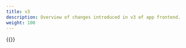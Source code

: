 ```yaml
---
title: v3
description: Overview of changes introduced in v3 of app frontend.
weight: 100
---
```


{{<children>}}